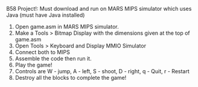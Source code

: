B58 Project!:
Must download and run on MARS MIPS simulator which uses Java (must have Java installed)
1. Open game.asm in MARS MIPS simulator.
2. Make a  Tools > Bitmap Display with the dimensions given at the top of game.asm
3. Open Tools > Keyboard and Display MMIO Simulator
4. Connect both to MIPS
5. Assemble the code then run it.
6. Play the game!
7. Controls are W - jump, A - left, S - shoot, D - right, q - Quit, r - Restart
8. Destroy all the blocks to complete the game!
